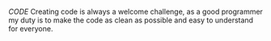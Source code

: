 *CODE* 
 Creating code is always a welcome challenge, as a good programmer my duty is to make the code as clean as possible and easy to understand for everyone. 
